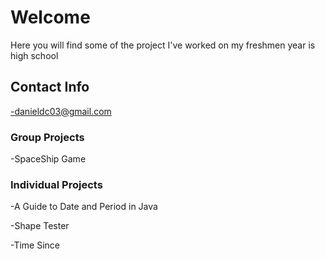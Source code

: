 # Welcome
Here you will find some of the project I've worked on my freshmen year is high school
## Contact Info
-danieldc03@gmail.com
### Group Projects
-SpaceShip Game
### Individual Projects
-A Guide to Date and Period in Java

-Shape Tester

-Time Since
